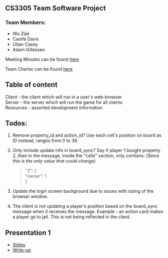 ## CS3305 Team Software Project

### Team Members:
* Wu Zijie
* Caoife Davis
* Ultan Casey
* Adam Gillessen

Meeting Minutes can be found [here](https://docs.google.com/document/d/15NweTtgGW-K3wx3XQwjjnxLpIuCDaAU5f4-fV1tkW5c/edit?usp=sharing)

Team Charter can be found [here](https://docs.google.com/document/d/1iONwklPpaQ7gQrXMIx4_vbfAziljX--6DvxdsBI8YaI/edit?usp=sharing)

## Table of content
Client - the client which will run in a user's web-browser  
Server - the server which will run the game for all clients  
Resources - assorted development information

## Todos:  
1. Remove property\_id and action\_id? Use each cell's position on board as ID instead, ranges from 0 to 39.   
2. Only include update info in board\_sync? Say if player 1 bought property 2, then in the message, inside the "cells" section, only contians: _(Since this is the only value that could change)_  

	> "2": {  
	>     "owner": 1  
	> }  
3. Update the login screen background due to issues with sizing of the browser window.

4. The client is not updating a player's position based on the board\_sync message when it receives the message. Example - an action card makes a player go to jail. This is not being reflected in the client.

## Presentation 1
* [Slides](https://docs.google.com/presentation/d/1RgGA1iphYtJ6-hlgfj2Q05BOLP61_Ed8p4W8L9lnqEk/edit#slide=id.g1cb33f25ef_3_1)
* [Write-up](https://docs.google.com/document/d/1rljt7p8KCkek8ENmtErJBlQZPxW9u_-9shjUD6qOVSg/edit)
